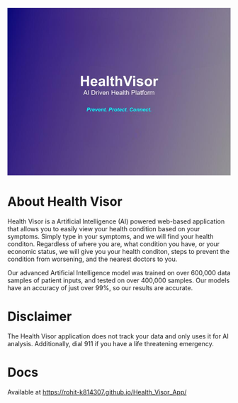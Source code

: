 
![hvimg](https://github.com/Rohit-K814307/HealthVisor_App/blob/master/docs/Health%20Visor%20Cover%20img.jpg?raw=true "HealthVisor")

# About Health Visor

Health Visor is a Artificial Intelligence (AI) powered web-based application that allows you to easily view your health condition based on your symptoms. Simply type in your symptoms, and we will find your health conditon. Regardless of where you are, what condition you have, or your economic status, we will give you your health conditon, steps to prevent the condition from worsening, and the nearest doctors to you.

Our advanced Artificial Intelligence model was trained on over 600,000 data samples of patient inputs, and tested on over 400,000 samples. Our models have an accuracy of just over 99%, so our results are accurate.


# Disclaimer

The Health Visor application does not track your data and only uses it for AI analysis. Additionally, dial 911 if you have a life threatening emergency.

# Docs

Available at  https://rohit-k814307.github.io/Health_Visor_App/
